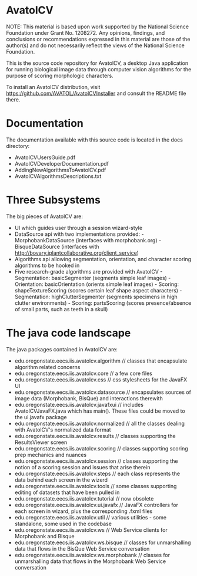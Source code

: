 # AvatolCV
NOTE: This material is based upon work supported by the National Science Foundation under Grant No. 1208272. 
Any opinions, findings, and conclusions or recommendations expressed in this material are those of the author(s) 
and do not necessarily reflect the views of the National Science Foundation.

This is the source code repository for AvatolCV, a desktop Java application for running biological image data 
through computer vision algorithms for the purpose of scoring morphologic characters.

To install an AvatolCV distribution, visit https://github.com/AVATOL/AvatolCVInstaller and consult the README file there.

# Documentation
The documentation available with this source code is located in the docs directory:

- AvatolCVUsersGuide.pdf
- AvatolCVDeveloperDocumentation.pdf
- AddingNewAlgorithmsToAvatolCV.pdf
- AvatolCVAlgorithmsDescriptions.txt

# Three Subsystems
The big pieces of AvatolCV are:
- UI which guides user through a session wizard-style
- DataSource api with two implementations provided: 
      - MorphobankDataSource (interfaces with morphobank.org)
      - BisqueDataSource  (interfaces with http://bovary.iplantcollaborative.org/client_service)
- Algorithms api allowing segmentation, orientation, and character scoring algorithms to be hooked in
- Five research-grade algorithms are provided with AvatolCV
      - Segmentation:  basicSegmenter (segments simple leaf images)
      - Orientation:   basicOrientation (orients simple leaf images)
      - Scoring:       shapeTextureScoring (scores certain leaf shape aspect characters)
      - Segmentation:  highClutterSegmenter (segments specimens in high clutter environments)
      - Scoring:       partsScoring (scores presence/absence of small parts, such as teeth in a skull)
      
# The java code landscape

The java packages contained in AvatolCV are:

- edu.oregonstate.eecs.iis.avatolcv.algorithm // classes that encapsulate algorithm related concerns
- edu.oregonstate.eecs.iis.avatolcv.core   // a few core files
- edu.oregonstate.eecs.iis.avatolcv.css // css stylesheets for the JavaFX UI
- edu.oregonstate.eecs.iis.avatolcv.datasource // encapsulates sources of image data (Morphobank, BisQue) and interactions therewith
- edu.oregonstate.eecs.iis.avatolcv.javafxui // includes AvatolCVJavaFX.java which has main().  These files could be moved to the ui.javafx package
- edu.oregonstate.eecs.iis.avatolcv.normalized // all the classes dealing with AvatolCV's normalized data format
- edu.oregonstate.eecs.iis.avatolcv.results // classes supporting the ResultsViewer screen
- edu.oregonstate.eecs.iis.avatolcv.scoring // classes supporting scoring prep mechanics and nuances
- edu.oregonstate.eecs.iis.avatolcv.session // classes supporting the notion of a scoring session and issues that arise therein
- edu.oregonstate.eecs.iis.avatolcv.steps // each class represents the data behind each screen in the wizerd
- edu.oregonstate.eecs.iis.avatolcv.tools // some classes supporting editing of datasets that have been pulled in
- edu.oregonstate.eecs.iis.avatolcv.tutorial // now obsolete
- edu.oregonstate.eecs.iis.avatolcv.ui.javafx // JavaFX controllers for each screen in wizard, plus the corresponding .fxml files
- edu.oregonstate.eecs.iis.avatolcv.util // various utilities - some standalone, some used in the codebase
- edu.oregonstate.eecs.iis.avatolcv.ws // Web Service clients for Morphobank and Bisque
- edu.oregonstate.eecs.iis.avatolcv.ws.bisque // classes for unmarshalling data that flows in the BisQue Web Service conversation
- edu.oregonstate.eecs.iis.avatolcv.ws.morphobank // classes for unmarshalling data that flows in the Morphobank Web Service conversation
